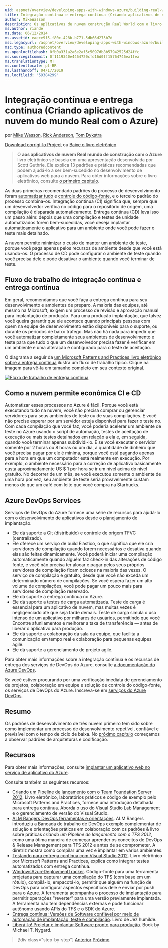 ```yaml
---
uid: aspnet/overview/developing-apps-with-windows-azure/building-real-world-cloud-apps-with-windows-azure/continuous-integration-and-continuous-delivery
title: Integração contínua e entrega contínua (Criando aplicativos de nuvem do mundo Real com o Azure) | Microsoft Docs
author: MikeWasson
description: Os aplicativos de nuvem construção Real World com o livro eletrônico do Azure baseia-se em uma apresentação desenvolvida por Scott Guthrie. Ele explica 13 padrões e práticas recomendadas que podem a ele...
ms.author: riande
ms.date: 06/12/2014
ms.assetid: eaece9f5-f80c-428b-b771-5db66d275b7d
msc.legacyurl: /aspnet/overview/developing-apps-with-windows-azure/building-real-world-cloud-apps-with-windows-azure/continuous-integration-and-continuous-delivery
msc.type: authoredcontent
ms.openlocfilehash: 0fb0a331a2a6e2af5c5097db8b57942525d24ffc
ms.sourcegitcommit: 0f1119340e4464720cfd16d0ff15764746ea1fea
ms.translationtype: MT
ms.contentlocale: pt-BR
ms.lasthandoff: 04/17/2019
ms.locfileid: "59384299"
---
```

# <a name="continuous-integration-and-continuous-delivery-building-real-world-cloud-apps-with-azure"></a>Integração contínua e entrega contínua (Criando aplicativos de nuvem do mundo Real com o Azure)

por [Mike Wasson](https://github.com/MikeWasson), [Rick Anderson]((https://twitter.com/RickAndMSFT)), [Tom Dykstra](https://github.com/tdykstra)

[Download corrigi-lo Project](http://code.msdn.microsoft.com/Fix-It-app-for-Building-cdd80df4) ou [Baixe o livro eletrônico](http://blogs.msdn.com/b/microsoft_press/archive/2014/07/23/free-ebook-building-cloud-apps-with-microsoft-azure.aspx)

> O **aos aplicativos de nuvem Real mundo de construção com o Azure** livro eletrônico se baseia em uma apresentação desenvolvida por Scott Guthrie. Ele explica 13 padrões e práticas recomendadas que podem ajudá-lo a ser bem-sucedido no desenvolvimento de aplicativos web para a nuvem. Para obter informações sobre o livro eletrônico, consulte [o primeiro capítulo](introduction.md).


As duas primeiras recomendado padrões do processo de desenvolvimento foram [automatizar tudo](automate-everything.md) e [controle do código-fonte](source-control.md), e o terceiro padrão do processo combina-os. Integração contínua (CI) significa que, sempre que um desenvolvedor verifica no código para o repositório de origem, uma compilação é disparada automaticamente. Entrega contínua (CD) leva isso um passo além: depois que uma compilação e testes de unidade automatizados forem bem-sucedidas, você deseja implantar automaticamente o aplicativo para um ambiente onde você pode fazer o teste mais detalhado.

A nuvem permite minimizar o custo de manter um ambiente de teste, porque você paga apenas pelos recursos de ambiente desde que você está usando-os. O processo de CD pode configurar o ambiente de teste quando você precisa dele e pode desativar o ambiente quando você terminar de teste.

## <a name="continuous-integration-and-continuous-delivery-workflow"></a>Fluxo de trabalho de integração contínua e entrega contínua

Em geral, recomendamos que você faça a entrega contínua para seu desenvolvimento e ambientes de preparo. A maioria das equipes, até mesmo na Microsoft, exigem um processo de revisão e aprovação manual para implantação de produção. Para uma produção implantação, que talvez você queira garantir que ele acontece quando principais pessoas com quem na equipe de desenvolvimento estão disponíveis para o suporte, ou durante os períodos de baixo tráfego. Mas não há nada para impedir que você automatizar completamente seus ambientes de desenvolvimento e teste para que tudo o que um desenvolvedor precisa fazer é verificar em um ambiente e uma alteração é configurado para o teste de aceitação.

O diagrama a seguir da [um Microsoft Patterns and Practices livro eletrônico sobre a entrega contínua](https://aka.ms/ReleasePipeline) ilustra um fluxo de trabalho típico. Clique na imagem para vê-la em tamanho completo em seu contexto original.

[![Fluxo de trabalho de entrega contínua](continuous-integration-and-continuous-delivery/_static/image1.png)](https://msdn.microsoft.com/library/dn449955.aspx)

## <a name="how-the-cloud-enables-cost-effective-ci-and-cd"></a>Como a nuvem permite econômica CI e CD

Automatizar esses processos no Azure é fácil. Porque você está executando tudo na nuvem, você não precisa comprar ou gerenciar servidores para seus ambientes de teste ou de suas compilações. E você não precise esperar por um servidor esteja disponível para fazer o teste no. Com cada compilação que você faz, você poderia acelerar um ambiente de teste no Azure usando o script de automação, testes de aceitação de execução ou mais testes detalhados em relação a ela e, em seguida, quando você terminar apenas subdividi-lo. E se você executar o servidor somente por 2 horas ou 8 horas ou um dia, a quantidade de dinheiro que você precisa pagar por ele é mínima, porque você está pagando apenas para a hora em que um computador está realmente em execução. Por exemplo, o ambiente necessário para a correção de aplicativo basicamente custa aproximadamente US $ 1 por hora se ir um nível acima do nível gratuito. No decorrer de um mês, se você executou somente o ambiente de uma hora por vez, seu ambiente de teste seria provavelmente custam menos do que um café com leite que você compra na Starbucks.

## <a name="azure-devops-services"></a>Azure DevOps Services 

Serviços de DevOps do Azure fornece uma série de recursos para ajudá-lo com o desenvolvimento de aplicativos desde o planejamento de implantação.

- Ele dá suporte a Git (distribuído) e controle de origem TFVC (centralizado).
- Ele oferece um serviço de build Elástico, o que significa que ele cria servidores de compilação quando forem necessários e desativa quando elas são feitas dinamicamente. Você poderá iniciar uma compilação automaticamente quando alguém faz check-in das alterações de código fonte, e você não precisa ter alocar e pagar pelos seus próprios servidores de compilação ficam ociosos na maioria das vezes. O serviço de compilação é gratuito, desde que você não exceda um determinado número de compilações. Se você espera fazer um alto volume de compilações, você pode pagar um pouco mais para servidores de compilação reservado.
- Ele dá suporte a entrega contínua no Azure.
- Ele dá suporte a testes de carga automatizada. Teste de carga é essencial para um aplicativo de nuvem, mas muitas vezes é negligenciado até que seja tarde demais. Teste de carga simula o uso intenso de um aplicativo por milhares de usuários, permitindo que você Encontre afunilamentos e melhorar a taxa de transferência — antes de liberar o aplicativo para produção.
- Ele dá suporte a colaboração da sala da equipe, que facilita a comunicação em tempo real e colaboração para pequenas equipes agile.
- Ele dá suporte a gerenciamento de projeto agile.


Para obter mais informações sobre a integração contínua e os recursos de entrega dos serviços de DevOps do Azure, consulte [a documentação do Azure DevOps](/azure/devops/index).

Se você estiver procurando por uma verificação imediata de gerenciamento de projetos, colaboração em equipe e solução de controle do código-fonte, os serviços de DevOps do Azure. Inscreva-se em [serviços do Azure DevOps](https://dev.azure.com/).

## <a name="summary"></a>Resumo

Os padrões de desenvolvimento de três nuvem primeiro tem sido sobre como implementar um processo de desenvolvimento repetível, confiável e previsível com o tempo de ciclo de baixa. No [próximo capítulo](web-development-best-practices.md) começamos a observar padrões de arquiteturas e codificação.

## <a name="resources"></a>Recursos

Para obter mais informações, consulte [implantar um aplicativo web no serviço de aplicativo do Azure](https://azure.microsoft.com/documentation/articles/web-sites-deploy/).

Consulte também os seguintes recursos:

- [Criando um Pipeline de lançamento com o Team Foundation Server 2012](https://aka.ms/ReleasePipeline). Livro eletrônico, laboratórios práticos e código de exemplo pelo Microsoft Patterns and Practices, fornece uma introdução detalhada para entrega contínua. Aborda o uso do Visual Studio Lab Management e o gerenciamento de versão do Visual Studio.
- [ALM Rangers DevOps ferramentas e orientações](https://aka.ms/vsarsolutions/). ALM Rangers introduziu a Bancada de trabalho de DevOps exemplo complementar de solução e orientações práticas em colaboração com os padrões &amp; livro sobre práticas *criando um Pipeline de lançamento com o TFS 2012*, como uma ótima maneira de começar aprender os conceitos de DevOps &amp; Release Management para TFS 2012 e antes de se comprometer. A diretriz mostra como compilar uma vez e implantar em vários ambientes.
- [Testando para entrega contínua com Visual Studio 2012](https://msdn.microsoft.com/library/jj159345.aspx). Livro eletrônico por Microsoft Patterns and Practices, explica como integrar testes automatizados com entrega contínua.
- [WindowsAzureDeploymentTracker](https://github.com/RyanTBerry/WindowsAzureDeploymentTracker). Código-fonte para uma ferramenta projetada para capturar uma compilação do TFS (com base em um rótulo), compilá-lo, empacotá-lo, permitir que alguém na função de DevOps para configurar aspectos específicos dele e enviar por push para o Azure. A ferramenta acompanha o processo de implantação para permitir operações "reverter" para uma versão previamente implantada. A ferramenta não tem dependências externas e pode funcionar autônomo usando APIs do TFS e o SDK do Azure.
- [Entrega contínua: Versões de Software confiável por meio de automação de implantação, teste e compilação](https://www.amazon.com/Continuous-Delivery-Deployment-Automation-Addison-Wesley/dp/0321601912/ref=sr_1_1?s=books&amp;ie=UTF8&amp;qid=1377126361). Livro de Jez humilde.
- [Liberá-lo! Projetar e implantar Software pronto para produção](https://www.amazon.com/Release-It-Production-Ready-Pragmatic-Programmers/dp/0978739213). Book by Michael T. Nygard.

> [!div class="step-by-step"]
> [Anterior](source-control.md)
> [Próximo](web-development-best-practices.md)
